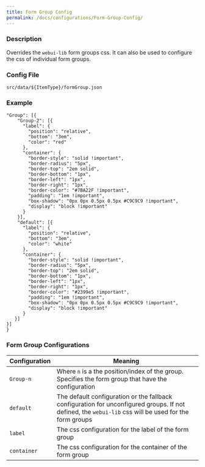 ```yaml
---
title: Form Group Config
permalink: /docs/configurations/Form-Group-Config/
---
```


### Description
Overrides the `webui-lib` form groups css. It can also be used to configure the css of individual form groups.

### Config File
`src/data/${ItemType}/formGroup.json`

### Example
```{
"Group": [{
    "Group-2": [{
      "label": {
        "position": "relative",
        "bottom": "3em",
        "color": "red"
      },
      "container": {
        "border-style": "solid !important",
        "border-radius": "5px",
        "border-top": "2em solid",
        "border-bottom": "1px",
        "border-left": "1px",
        "border-right": "1px",
        "border-color": "#7BA22F !important",
        "padding": "1em !important",
        "box-shadow": "0px 0px 0.5px 0.5px #C9C9C9 !important",
        "display": "block !important"
      }
    }],
    "default": [{
      "label": {
        "position": "relative",
        "bottom": "3em",
        "color": "white"
      },
      "container": {
        "border-style": "solid !important",
        "border-radius": "5px",
        "border-top": "2em solid",
        "border-bottom": "1px",
        "border-left": "1px",
        "border-right": "1px",
        "border-color": "#2399e5 !important",
        "padding": "1em !important",
        "box-shadow": "0px 0px 0.5px 0.5px #C9C9C9 !important",
        "display": "block !important"
      }
   }]
}]
}
```

### Form Group Configurations

| Configuration | Meaning |
| ------------- | ------------- |
| `Group-n` | Where `n` is a the position/index of the group. Specifies the form group that have the configuration |
| `default` | The default configuration or the fallback configuration for unconfigured groups. If not defined, the `webui-lib` css will be used for the form groups |
| `label` | The css configuration for the label of the form group |
| `container` | The css configuration for the container of the form group |